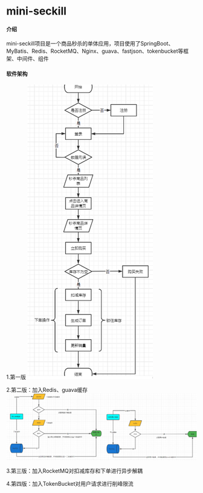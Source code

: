 # mini-seckill

#### 介绍
mini-seckill项目是一个商品秒杀的单体应用，项目使用了SpringBoot、MyBatis、Redis、RocketMQ、Nginx、guava、fastjson、tokenbucket等框架、中间件、组件

#### 软件架构
1.第一版
![输入图片说明](image.png)

2.第二版：加入Redis、guava缓存
![输入图片说明](src/image.png)

3.第三版：加入RocketMQ对扣减库存和下单进行异步解耦


4.第四版：加入TokenBucket对用户请求进行削峰限流